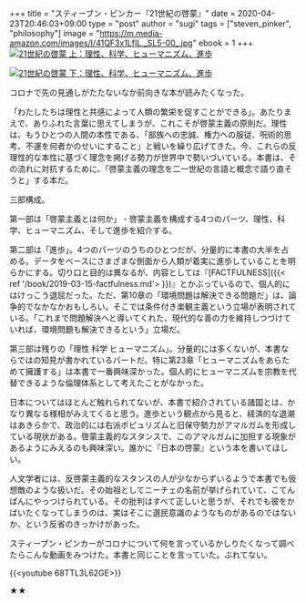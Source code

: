 +++
title = "スティーブン・ピンカー『21世紀の啓蒙』"
date = 2020-04-23T20:46:03+09:00
type = "post"
author = "sugi"
tags = ["steven_pinker", "philosophy"]
image = "https://m.media-amazon.com/images/I/41QF3x1LfIL._SL5-00_.jpg"
ebook = 1
+++
<a href="https://www.amazon.co.jp/dp/B082S7Q2GN/?tag=chezsugi-22" target="_blank"><img src="https://m.media-amazon.com/images/I/41QF3x1LfIL._SL500_.jpg" alt="21世紀の啓蒙 上：理性、科学、ヒューマニズム、進歩" class="alignleft" /></a>

<a href="https://www.amazon.co.jp/dp/B082S64BCS/?tag=chezsugi-22" target="_blank"><img src="https://m.media-amazon.com/images/I/41wnE-jWf2L._SL500_.jpg" alt="21世紀の啓蒙 下：理性、科学、ヒューマニズム、進歩" class="alignleft" /></a>

コロナで先の見通しがたたないなか前向きな本が読みたくなった。

「わたしたちは理性と共感によって人類の繁栄を促すことができる」。あたりまえで、ありふれた言葉に思えてしまうが、これこそが啓蒙主義の原則だ。理性は、もうひとつの人間の本性である、「部族への忠誠、権力への服従、呪術的思考、不運を何者かのせいにすること」と戦いを繰り広げてきた。今、これらの反理性的な本性に基づく理念を掲げる勢力が世界中で勢いづいている。本書は、その流れに対抗するために、「啓蒙主義の理念を二一世紀の言語と概念で語り直そうと」する本だ。

三部構成。

第一部は「啓蒙主義とは何か」 - 啓蒙主義を構成する4つのパーツ、理性、科学、ヒューマニズム、そして進歩を紹介する。

第二部は「進歩」。4つのパーツのうちのひとつだが、分量的に本書の大半を占める。データをベースにさまざまな側面から人類が着実に進歩していることを明らかにする。切り口と目的は異なるが、内容としては『[FACTFULNESS]({{< ref '/book/2019-03-15-factfulness.md'> }})』とかぶっているので、個人的にはけっこう退屈だった。ただ、第10章の「環境問題は解決できる問題だ」は、論争的でなかなかおもしろい。そこでは条件付き楽観主義という立場が表明されている。「これまで問題解決へと導いてくれた、現代的な善の力を維持しつづけていれば、環境問題も解決できるという」立場だ。

第三部は残りの「理性 科学 ヒューマニズム」。分量的には多くないが、本書ならではの知見が書かれているパートだ。特に第23章「ヒューマニズムをあらためて擁護する」は本書で一番興味深かった。個人的にヒューマニズムを宗教を代替できるような倫理体系として考えたことがなかった。

日本についてはほとんど触れられてないが、本書で紹介されている諸国とは、かなり異なる様相がみえてくると思う。進歩という観点から見ると、経済的な退潮はあきらかで、政治的には右派ポピュリズムと旧保守勢力がアマルガムを形成している現状がある。啓蒙主義的なスタンスで、このアマルガムに加担する現象があるようにみえるのも興味深い。誰かに『日本の啓蒙』という本を書いてほしい。

人文学者には、反啓蒙主義的なスタンスの人が少なからずいるようで本書でも仮想敵のような扱いだ。その始祖としてニーチェの名前が挙げられていて、こてんぱんにやっつけられている。その批判はすべて正しいと思うが、それでも彼をかばいたくなってしまうのは、実はそこに選民意識のようなものがあるのではないか、という反省のきっかけがあった。

スティーブン・ピンカーがコロナについて何を言っているかしりたくなって調べたらこんな動画をみつけた。本書と同じことを言っていた。ぶれてない。

{{<youtube 68TTL3L62GE>}}

★★